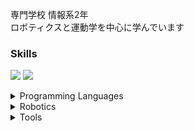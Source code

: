 

専門学校 情報系2年  
ロボティクスと運動学を中心に学んでいます

### Skills

<p align="left">
  <img src="https://skillicons.dev/icons?i=python,c" />
  <img src="https://img.shields.io/badge/ROS-22314E?style=flat&logo=ros&logoColor=white" />
</p>

<details>
  <summary>Programming Languages</summary>
  <p align="left">
    <img src="https://skillicons.dev/icons?i=python,c" />
  </p>
</details>

<details>
  <summary>Robotics</summary>
  <p align="left">
    <img src="https://img.shields.io/badge/ROS-22314E?style=flat&logo=ros&logoColor=white" />
    <img src="https://img.shields.io/badge/MATLAB-0076A8?style=flat&logo=Mathworks&logoColor=white" />
  </p>
</details>

<details>
  <summary>Tools</summary>
  <p align="left">
    <img src="https://skillicons.dev/icons?i=git,vscode" />
  </p>
</details>

